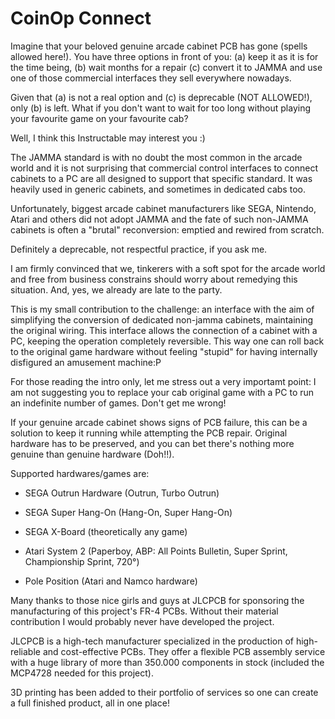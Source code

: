 # CoinOp Connect
Imagine that your beloved genuine arcade cabinet PCB has gone (spells allowed here!). You have three options in front of you: (a) keep it as it is for the time being, (b) wait months for a repair (c) convert it to JAMMA and use one of those commercial interfaces they sell everywhere nowadays.

Given that (a) is not a real option and (c) is deprecable (NOT ALLOWED!), only (b) is left. What if you don't want to wait for too long without playing your favourite game on your favourite cab?

Well, I think this Instructable may interest you :)

The JAMMA standard is with no doubt the most common in the arcade world and it is not surprising that commercial control interfaces to connect cabinets to a PC are all designed to support that specific standard. It was heavily used in generic cabinets, and sometimes in dedicated cabs too.

Unfortunately, biggest arcade cabinet manufacturers like SEGA, Nintendo, Atari and others did not adopt JAMMA and the fate of such non-JAMMA cabinets is often a "brutal" reconversion: emptied and rewired from scratch.

Definitely a deprecable, not respectful practice, if you ask me.

I am firmly convinced that we, tinkerers with a soft spot for the arcade world and free from business constrains should worry about remedying this situation. And, yes, we already are late to the party.

This is my small contribution to the challenge: an interface with the aim of simplifying the conversion of dedicated non-jamma cabinets, maintaining the original wiring. This interface allows the connection of a cabinet with a PC, keeping the operation completely reversible. This way one can roll back to the original game hardware without feeling "stupid" for having internally disfigured an amusement machine:P

For those reading the intro only, let me stress out a very importamt point: I am not suggesting you to replace your cab original game with a PC to run an indefinite number of games. Don't get me wrong!

If your genuine arcade cabinet shows signs of PCB failure, this can be a solution to keep it running while attempting the PCB repair. Original hardware has to be preserved, and you can bet there's nothing more genuine than genuine hardware (Doh!!).

Supported hardwares/games are:

- SEGA Outrun Hardware (Outrun, Turbo Outrun)

- SEGA Super Hang-On (Hang-On, Super Hang-On)

- SEGA X-Board (theoretically any game)

- Atari System 2 (Paperboy, ABP: All Points Bulletin, Super Sprint, Championship Sprint, 720°)

- Pole Position (Atari and Namco hardware)

Many thanks to those nice girls and guys at JLCPCB for sponsoring the manufacturing of this project's FR-4 PCBs. Without their material contribution I would probably never have developed the project.

JLCPCB is a high-tech manufacturer specialized in the production of high-reliable and cost-effective PCBs. They offer a flexible PCB assembly service with a huge library of more than 350.000 components in stock (included the MCP4728 needed for this project).

3D printing has been added to their portfolio of services so one can create a full finished product, all in one place!
